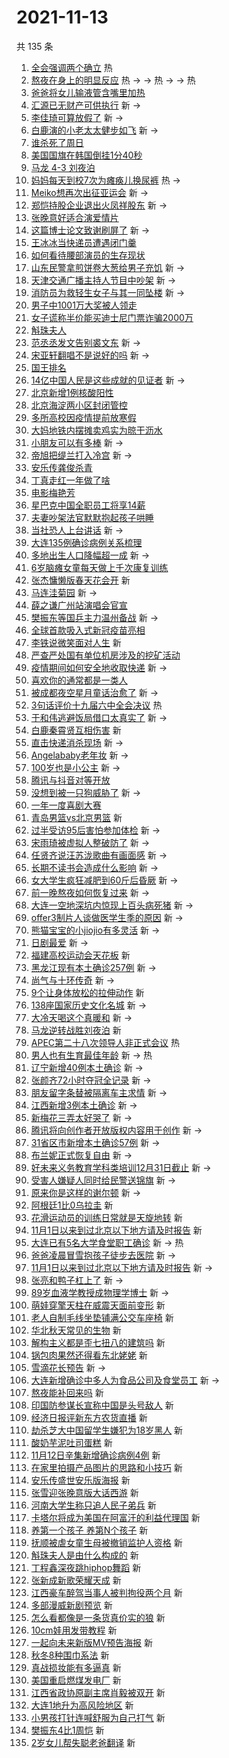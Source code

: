 # 2021-11-13

共 135 条

<!-- BEGIN -->
<!-- 最后更新时间 Sat Nov 13 2021 12:18:29 GMT+0800 (China Standard Time) -->

1. [全会强调两个确立](https://s.weibo.com//weibo?q=%23%E5%85%A8%E4%BC%9A%E5%BC%BA%E8%B0%83%E4%B8%A4%E4%B8%AA%E7%A1%AE%E7%AB%8B%23&Refer=new_time)
   热
1. [熬夜在身上的明显反应](https://s.weibo.com//weibo?q=%23%E7%86%AC%E5%A4%9C%E5%9C%A8%E8%BA%AB%E4%B8%8A%E7%9A%84%E6%98%8E%E6%98%BE%E5%8F%8D%E5%BA%94%23&Refer=top)
   热 -> -> 热 -> -> 热
1. [爸爸将女儿输液管含嘴里加热](https://s.weibo.com//weibo?q=%23%E7%88%B8%E7%88%B8%E5%B0%86%E5%A5%B3%E5%84%BF%E8%BE%93%E6%B6%B2%E7%AE%A1%E5%90%AB%E5%98%B4%E9%87%8C%E5%8A%A0%E7%83%AD%23&Refer=top)
1. [汇源已无财产可供执行](https://s.weibo.com//weibo?q=%23%E6%B1%87%E6%BA%90%E5%B7%B2%E6%97%A0%E8%B4%A2%E4%BA%A7%E5%8F%AF%E4%BE%9B%E6%89%A7%E8%A1%8C%23&Refer=top)
   新 ->
1. [李佳琦可算放假了](https://s.weibo.com//weibo?q=%23%E6%9D%8E%E4%BD%B3%E7%90%A6%E5%8F%AF%E7%AE%97%E6%94%BE%E5%81%87%E4%BA%86%23&Refer=top)
   新 ->
1. [白鹿演的小老太太健步如飞](https://s.weibo.com//weibo?q=%23%E7%99%BD%E9%B9%BF%E6%BC%94%E7%9A%84%E5%B0%8F%E8%80%81%E5%A4%AA%E5%A4%AA%E5%81%A5%E6%AD%A5%E5%A6%82%E9%A3%9E%23&Refer=top)
   新 ->
1. [谁杀死了周日](https://s.weibo.com//weibo?q=%23%E8%B0%81%E6%9D%80%E6%AD%BB%E4%BA%86%E5%91%A8%E6%97%A5%23&Refer=top)
1. [美国国旗在韩国倒挂1分40秒](https://s.weibo.com//weibo?q=%23%E7%BE%8E%E5%9B%BD%E5%9B%BD%E6%97%97%E5%9C%A8%E9%9F%A9%E5%9B%BD%E5%80%92%E6%8C%821%E5%88%8640%E7%A7%92%23&Refer=top)
1. [马龙 4-3 刘夜泊](https://s.weibo.com//weibo?q=%E9%A9%AC%E9%BE%99%204-3%20%E5%88%98%E5%A4%9C%E6%B3%8A&Refer=top)
1. [妈妈每天到校7次为瘫痪儿换尿裤](https://s.weibo.com//weibo?q=%23%E5%A6%88%E5%A6%88%E6%AF%8F%E5%A4%A9%E5%88%B0%E6%A0%A17%E6%AC%A1%E4%B8%BA%E7%98%AB%E7%97%AA%E5%84%BF%E6%8D%A2%E5%B0%BF%E8%A3%A4%23&Refer=top)
   热 ->
1. [Meiko想再次出征亚运会](https://s.weibo.com//weibo?q=%23Meiko%E6%83%B3%E5%86%8D%E6%AC%A1%E5%87%BA%E5%BE%81%E4%BA%9A%E8%BF%90%E4%BC%9A%23&Refer=top)
   新 ->
1. [郑恺持股企业退出火凤祥股东](https://s.weibo.com//weibo?q=%23%E9%83%91%E6%81%BA%E6%8C%81%E8%82%A1%E4%BC%81%E4%B8%9A%E9%80%80%E5%87%BA%E7%81%AB%E5%87%A4%E7%A5%A5%E8%82%A1%E4%B8%9C%23&Refer=top)
   新 ->
1. [张晚意好适合演爱情片](https://s.weibo.com//weibo?q=%23%E5%BC%A0%E6%99%9A%E6%84%8F%E5%A5%BD%E9%80%82%E5%90%88%E6%BC%94%E7%88%B1%E6%83%85%E7%89%87%23&Refer=top)
1. [这篇博士论文致谢刷屏了](https://s.weibo.com//weibo?q=%23%E8%BF%99%E7%AF%87%E5%8D%9A%E5%A3%AB%E8%AE%BA%E6%96%87%E8%87%B4%E8%B0%A2%E5%88%B7%E5%B1%8F%E4%BA%86%23&Refer=top)
   新 ->
1. [王冰冰当快递员遭遇闭门羹](https://s.weibo.com//weibo?q=%23%E7%8E%8B%E5%86%B0%E5%86%B0%E5%BD%93%E5%BF%AB%E9%80%92%E5%91%98%E9%81%AD%E9%81%87%E9%97%AD%E9%97%A8%E7%BE%B9%23&Refer=top)
1. [如何看待腰部演员的生存现状](https://s.weibo.com//weibo?q=%23%E5%A6%82%E4%BD%95%E7%9C%8B%E5%BE%85%E8%85%B0%E9%83%A8%E6%BC%94%E5%91%98%E7%9A%84%E7%94%9F%E5%AD%98%E7%8E%B0%E7%8A%B6%23&Refer=top)
1. [山东民警拿煎饼卷大葱给男子充饥](https://s.weibo.com//weibo?q=%23%E5%B1%B1%E4%B8%9C%E6%B0%91%E8%AD%A6%E6%8B%BF%E7%85%8E%E9%A5%BC%E5%8D%B7%E5%A4%A7%E8%91%B1%E7%BB%99%E7%94%B7%E5%AD%90%E5%85%85%E9%A5%A5%23&Refer=top)
   新 ->
1. [天津交通广播主持人节目中吵架](https://s.weibo.com//weibo?q=%23%E5%A4%A9%E6%B4%A5%E4%BA%A4%E9%80%9A%E5%B9%BF%E6%92%AD%E4%B8%BB%E6%8C%81%E4%BA%BA%E8%8A%82%E7%9B%AE%E4%B8%AD%E5%90%B5%E6%9E%B6%23&Refer=top)
   新 ->
1. [消防员为救轻生女子与其一同坠楼](https://s.weibo.com//weibo?q=%23%E6%B6%88%E9%98%B2%E5%91%98%E4%B8%BA%E6%95%91%E8%BD%BB%E7%94%9F%E5%A5%B3%E5%AD%90%E4%B8%8E%E5%85%B6%E4%B8%80%E5%90%8C%E5%9D%A0%E6%A5%BC%23&Refer=top)
   新 ->
1. [男子中1001万大奖被人领走](https://s.weibo.com//weibo?q=%23%E7%94%B7%E5%AD%90%E4%B8%AD1001%E4%B8%87%E5%A4%A7%E5%A5%96%E8%A2%AB%E4%BA%BA%E9%A2%86%E8%B5%B0%23&Refer=top)
1. [女子谎称半价能买迪士尼门票诈骗2000万](https://s.weibo.com//weibo?q=%23%E5%A5%B3%E5%AD%90%E8%B0%8E%E7%A7%B0%E5%8D%8A%E4%BB%B7%E8%83%BD%E4%B9%B0%E8%BF%AA%E5%A3%AB%E5%B0%BC%E9%97%A8%E7%A5%A8%E8%AF%88%E9%AA%972000%E4%B8%87%23&Refer=top)
1. [斛珠夫人](https://s.weibo.com//weibo?q=%E6%96%9B%E7%8F%A0%E5%A4%AB%E4%BA%BA&Refer=top)
1. [范丞丞发文告别裘文东](https://s.weibo.com//weibo?q=%23%E8%8C%83%E4%B8%9E%E4%B8%9E%E5%8F%91%E6%96%87%E5%91%8A%E5%88%AB%E8%A3%98%E6%96%87%E4%B8%9C%23&Refer=top)
   新 ->
1. [宋亚轩翻唱不是说好的吗](https://s.weibo.com//weibo?q=%23%E5%AE%8B%E4%BA%9A%E8%BD%A9%E7%BF%BB%E5%94%B1%E4%B8%8D%E6%98%AF%E8%AF%B4%E5%A5%BD%E7%9A%84%E5%90%97%23&Refer=top)
   新 ->
1. [国王排名](https://s.weibo.com//weibo?q=%E5%9B%BD%E7%8E%8B%E6%8E%92%E5%90%8D&Refer=top)
1. [14亿中国人民是这些成就的见证者](https://s.weibo.com//weibo?q=%2314%E4%BA%BF%E4%B8%AD%E5%9B%BD%E4%BA%BA%E6%B0%91%E6%98%AF%E8%BF%99%E4%BA%9B%E6%88%90%E5%B0%B1%E7%9A%84%E8%A7%81%E8%AF%81%E8%80%85%23&Refer=top)
   新 ->
1. [北京新增1例核酸阳性](https://s.weibo.com//weibo?q=%23%E5%8C%97%E4%BA%AC%E6%96%B0%E5%A2%9E1%E4%BE%8B%E6%A0%B8%E9%85%B8%E9%98%B3%E6%80%A7%23&Refer=top)
1. [北京海淀两小区封闭管控](https://s.weibo.com//weibo?q=%23%E5%8C%97%E4%BA%AC%E6%B5%B7%E6%B7%80%E4%B8%A4%E5%B0%8F%E5%8C%BA%E5%B0%81%E9%97%AD%E7%AE%A1%E6%8E%A7%23&Refer=top)
1. [多所高校因疫情提前放寒假](https://s.weibo.com//weibo?q=%23%E5%A4%9A%E6%89%80%E9%AB%98%E6%A0%A1%E5%9B%A0%E7%96%AB%E6%83%85%E6%8F%90%E5%89%8D%E6%94%BE%E5%AF%92%E5%81%87%23&Refer=top)
1. [大妈地铁内摆摊卖鸡实为晾干沥水](https://s.weibo.com//weibo?q=%23%E5%A4%A7%E5%A6%88%E5%9C%B0%E9%93%81%E5%86%85%E6%91%86%E6%91%8A%E5%8D%96%E9%B8%A1%E5%AE%9E%E4%B8%BA%E6%99%BE%E5%B9%B2%E6%B2%A5%E6%B0%B4%23&Refer=top)
1. [小朋友可以有多棒](https://s.weibo.com//weibo?q=%23%E5%B0%8F%E6%9C%8B%E5%8F%8B%E5%8F%AF%E4%BB%A5%E6%9C%89%E5%A4%9A%E6%A3%92%23&Refer=top)
   新 ->
1. [帝旭把缇兰打入冷宫](https://s.weibo.com//weibo?q=%23%E5%B8%9D%E6%97%AD%E6%8A%8A%E7%BC%87%E5%85%B0%E6%89%93%E5%85%A5%E5%86%B7%E5%AE%AB%23&Refer=top)
   新 ->
1. [安乐传龚俊杀青](https://s.weibo.com//weibo?q=%23%E5%AE%89%E4%B9%90%E4%BC%A0%E9%BE%9A%E4%BF%8A%E6%9D%80%E9%9D%92%23&Refer=top)
1. [丁真走红一年做了啥](https://s.weibo.com//weibo?q=%23%E4%B8%81%E7%9C%9F%E8%B5%B0%E7%BA%A2%E4%B8%80%E5%B9%B4%E5%81%9A%E4%BA%86%E5%95%A5%23&Refer=top)
1. [电影梅艳芳](https://s.weibo.com//weibo?q=%23%E7%94%B5%E5%BD%B1%E6%A2%85%E8%89%B3%E8%8A%B3%23&Refer=top)
1. [星巴克中国全职员工将享14薪](https://s.weibo.com//weibo?q=%23%E6%98%9F%E5%B7%B4%E5%85%8B%E4%B8%AD%E5%9B%BD%E5%85%A8%E8%81%8C%E5%91%98%E5%B7%A5%E5%B0%86%E4%BA%AB14%E8%96%AA%23&Refer=top)
1. [夫妻吵架法官默默抱起孩子哄睡](https://s.weibo.com//weibo?q=%23%E5%A4%AB%E5%A6%BB%E5%90%B5%E6%9E%B6%E6%B3%95%E5%AE%98%E9%BB%98%E9%BB%98%E6%8A%B1%E8%B5%B7%E5%AD%A9%E5%AD%90%E5%93%84%E7%9D%A1%23&Refer=top)
1. [当社恐人上台讲话](https://s.weibo.com//weibo?q=%23%E5%BD%93%E7%A4%BE%E6%81%90%E4%BA%BA%E4%B8%8A%E5%8F%B0%E8%AE%B2%E8%AF%9D%23&Refer=top)
   新 ->
1. [大连135例确诊病例关系梳理](https://s.weibo.com//weibo?q=%23%E5%A4%A7%E8%BF%9E135%E4%BE%8B%E7%A1%AE%E8%AF%8A%E7%97%85%E4%BE%8B%E5%85%B3%E7%B3%BB%E6%A2%B3%E7%90%86%23&Refer=top)
1. [多地出生人口降幅超一成](https://s.weibo.com//weibo?q=%23%E5%A4%9A%E5%9C%B0%E5%87%BA%E7%94%9F%E4%BA%BA%E5%8F%A3%E9%99%8D%E5%B9%85%E8%B6%85%E4%B8%80%E6%88%90%23&Refer=top)
   新 ->
1. [6岁脑瘫女童每天做上千次康复训练](https://s.weibo.com//weibo?q=%236%E5%B2%81%E8%84%91%E7%98%AB%E5%A5%B3%E7%AB%A5%E6%AF%8F%E5%A4%A9%E5%81%9A%E4%B8%8A%E5%8D%83%E6%AC%A1%E5%BA%B7%E5%A4%8D%E8%AE%AD%E7%BB%83%23&Refer=top)
1. [张杰慵懒版春天花会开](https://s.weibo.com//weibo?q=%23%E5%BC%A0%E6%9D%B0%E6%85%B5%E6%87%92%E7%89%88%E6%98%A5%E5%A4%A9%E8%8A%B1%E4%BC%9A%E5%BC%80%23&Refer=top)
   新
1. [马连洼菊园](https://s.weibo.com//weibo?q=%E9%A9%AC%E8%BF%9E%E6%B4%BC%E8%8F%8A%E5%9B%AD&Refer=top)
   新 ->
1. [薛之谦广州站演唱会官宣](https://s.weibo.com//weibo?q=%23%E8%96%9B%E4%B9%8B%E8%B0%A6%E5%B9%BF%E5%B7%9E%E7%AB%99%E6%BC%94%E5%94%B1%E4%BC%9A%E5%AE%98%E5%AE%A3%23&Refer=top)
1. [樊振东等国乒主力温州备战](https://s.weibo.com//weibo?q=%23%E6%A8%8A%E6%8C%AF%E4%B8%9C%E7%AD%89%E5%9B%BD%E4%B9%92%E4%B8%BB%E5%8A%9B%E6%B8%A9%E5%B7%9E%E5%A4%87%E6%88%98%23&Refer=top)
   新 ->
1. [全球首款吸入式新冠疫苗亮相](https://s.weibo.com//weibo?q=%23%E5%85%A8%E7%90%83%E9%A6%96%E6%AC%BE%E5%90%B8%E5%85%A5%E5%BC%8F%E6%96%B0%E5%86%A0%E7%96%AB%E8%8B%97%E4%BA%AE%E7%9B%B8%23&Refer=top)
1. [李铁说微笑面对人生](https://s.weibo.com//weibo?q=%23%E6%9D%8E%E9%93%81%E8%AF%B4%E5%BE%AE%E7%AC%91%E9%9D%A2%E5%AF%B9%E4%BA%BA%E7%94%9F%23&Refer=top)
   新
1. [严查严处国有单位机房涉及的挖矿活动](https://s.weibo.com//weibo?q=%23%E4%B8%A5%E6%9F%A5%E4%B8%A5%E5%A4%84%E5%9B%BD%E6%9C%89%E5%8D%95%E4%BD%8D%E6%9C%BA%E6%88%BF%E6%B6%89%E5%8F%8A%E7%9A%84%E6%8C%96%E7%9F%BF%E6%B4%BB%E5%8A%A8%23&Refer=top)
1. [疫情期间如何安全地收取快递](https://s.weibo.com//weibo?q=%23%E7%96%AB%E6%83%85%E6%9C%9F%E9%97%B4%E5%A6%82%E4%BD%95%E5%AE%89%E5%85%A8%E5%9C%B0%E6%94%B6%E5%8F%96%E5%BF%AB%E9%80%92%23&Refer=top)
   新 ->
1. [喜欢你的通常都是一类人](https://s.weibo.com//weibo?q=%23%E5%96%9C%E6%AC%A2%E4%BD%A0%E7%9A%84%E9%80%9A%E5%B8%B8%E9%83%BD%E6%98%AF%E4%B8%80%E7%B1%BB%E4%BA%BA%23&Refer=top)
1. [被成都夜空星月童话治愈了](https://s.weibo.com//weibo?q=%23%E8%A2%AB%E6%88%90%E9%83%BD%E5%A4%9C%E7%A9%BA%E6%98%9F%E6%9C%88%E7%AB%A5%E8%AF%9D%E6%B2%BB%E6%84%88%E4%BA%86%23&Refer=top)
   新 ->
1. [3句话评价十九届六中全会决议](https://s.weibo.com//weibo?q=%233%E5%8F%A5%E8%AF%9D%E8%AF%84%E4%BB%B7%E5%8D%81%E4%B9%9D%E5%B1%8A%E5%85%AD%E4%B8%AD%E5%85%A8%E4%BC%9A%E5%86%B3%E8%AE%AE%23&Refer=new_time)
   热
1. [于和伟逃避饭局借口太真实了](https://s.weibo.com//weibo?q=%23%E4%BA%8E%E5%92%8C%E4%BC%9F%E9%80%83%E9%81%BF%E9%A5%AD%E5%B1%80%E5%80%9F%E5%8F%A3%E5%A4%AA%E7%9C%9F%E5%AE%9E%E4%BA%86%23&Refer=top)
   新 ->
1. [白鹿秦霄贤互相伤害](https://s.weibo.com//weibo?q=%23%E7%99%BD%E9%B9%BF%E7%A7%A6%E9%9C%84%E8%B4%A4%E4%BA%92%E7%9B%B8%E4%BC%A4%E5%AE%B3%23&Refer=top)
   新
1. [直击快递消杀现场](https://s.weibo.com//weibo?q=%23%E7%9B%B4%E5%87%BB%E5%BF%AB%E9%80%92%E6%B6%88%E6%9D%80%E7%8E%B0%E5%9C%BA%23&Refer=top)
   新 ->
1. [Angelababy老年妆](https://s.weibo.com//weibo?q=%23Angelababy%E8%80%81%E5%B9%B4%E5%A6%86%23&Refer=top)
   新 ->
1. [100岁也是小公主](https://s.weibo.com//weibo?q=%23100%E5%B2%81%E4%B9%9F%E6%98%AF%E5%B0%8F%E5%85%AC%E4%B8%BB%23&Refer=top)
   新 ->
1. [腾讯与抖音对等开放](https://s.weibo.com//weibo?q=%23%E8%85%BE%E8%AE%AF%E4%B8%8E%E6%8A%96%E9%9F%B3%E5%AF%B9%E7%AD%89%E5%BC%80%E6%94%BE%23&Refer=top)
1. [没想到被一只狗威胁了](https://s.weibo.com//weibo?q=%23%E6%B2%A1%E6%83%B3%E5%88%B0%E8%A2%AB%E4%B8%80%E5%8F%AA%E7%8B%97%E5%A8%81%E8%83%81%E4%BA%86%23&Refer=top)
   新 ->
1. [一年一度喜剧大赛](https://s.weibo.com//weibo?q=%E4%B8%80%E5%B9%B4%E4%B8%80%E5%BA%A6%E5%96%9C%E5%89%A7%E5%A4%A7%E8%B5%9B&Refer=top)
1. [青岛男篮vs北京男篮](https://s.weibo.com//weibo?q=%23%E9%9D%92%E5%B2%9B%E7%94%B7%E7%AF%AEvs%E5%8C%97%E4%BA%AC%E7%94%B7%E7%AF%AE%23&Refer=top)
   新
1. [过半受访95后害怕参加体检](https://s.weibo.com//weibo?q=%23%E8%BF%87%E5%8D%8A%E5%8F%97%E8%AE%BF95%E5%90%8E%E5%AE%B3%E6%80%95%E5%8F%82%E5%8A%A0%E4%BD%93%E6%A3%80%23&Refer=top)
   新 ->
1. [宋雨琦被虚拟人整破防了](https://s.weibo.com//weibo?q=%23%E5%AE%8B%E9%9B%A8%E7%90%A6%E8%A2%AB%E8%99%9A%E6%8B%9F%E4%BA%BA%E6%95%B4%E7%A0%B4%E9%98%B2%E4%BA%86%23&Refer=top)
   新 ->
1. [任贤齐说汪苏泷歌曲有画面感](https://s.weibo.com//weibo?q=%23%E4%BB%BB%E8%B4%A4%E9%BD%90%E8%AF%B4%E6%B1%AA%E8%8B%8F%E6%B3%B7%E6%AD%8C%E6%9B%B2%E6%9C%89%E7%94%BB%E9%9D%A2%E6%84%9F%23&Refer=top)
   新 ->
1. [长期不读书会造成什么影响](https://s.weibo.com//weibo?q=%23%E9%95%BF%E6%9C%9F%E4%B8%8D%E8%AF%BB%E4%B9%A6%E4%BC%9A%E9%80%A0%E6%88%90%E4%BB%80%E4%B9%88%E5%BD%B1%E5%93%8D%23&Refer=top)
   新 ->
1. [女大学生疯狂减肥到60斤后昏厥](https://s.weibo.com//weibo?q=%23%E5%A5%B3%E5%A4%A7%E5%AD%A6%E7%94%9F%E7%96%AF%E7%8B%82%E5%87%8F%E8%82%A5%E5%88%B060%E6%96%A4%E5%90%8E%E6%98%8F%E5%8E%A5%23&Refer=top)
   新 ->
1. [前一晚熬夜如何恢复过来](https://s.weibo.com//weibo?q=%23%E5%89%8D%E4%B8%80%E6%99%9A%E7%86%AC%E5%A4%9C%E5%A6%82%E4%BD%95%E6%81%A2%E5%A4%8D%E8%BF%87%E6%9D%A5%23&Refer=top)
   新 ->
1. [大连一空地深坑内惊现上百头病死猪](https://s.weibo.com//weibo?q=%23%E5%A4%A7%E8%BF%9E%E4%B8%80%E7%A9%BA%E5%9C%B0%E6%B7%B1%E5%9D%91%E5%86%85%E6%83%8A%E7%8E%B0%E4%B8%8A%E7%99%BE%E5%A4%B4%E7%97%85%E6%AD%BB%E7%8C%AA%23&Refer=top)
   新 ->
1. [offer3制片人谈做医学生季的原因](https://s.weibo.com//weibo?q=%23offer3%E5%88%B6%E7%89%87%E4%BA%BA%E8%B0%88%E5%81%9A%E5%8C%BB%E5%AD%A6%E7%94%9F%E5%AD%A3%E7%9A%84%E5%8E%9F%E5%9B%A0%23&Refer=top)
   新 ->
1. [熊猫宝宝的小jiojio有多灵活](https://s.weibo.com//weibo?q=%23%E7%86%8A%E7%8C%AB%E5%AE%9D%E5%AE%9D%E7%9A%84%E5%B0%8Fjiojio%E6%9C%89%E5%A4%9A%E7%81%B5%E6%B4%BB%23&Refer=top)
   新 ->
1. [日剧最爱](https://s.weibo.com//weibo?q=%23%E6%97%A5%E5%89%A7%E6%9C%80%E7%88%B1%23&Refer=top)
   新 ->
1. [福建高校运动会天花板](https://s.weibo.com//weibo?q=%23%E7%A6%8F%E5%BB%BA%E9%AB%98%E6%A0%A1%E8%BF%90%E5%8A%A8%E4%BC%9A%E5%A4%A9%E8%8A%B1%E6%9D%BF%23&Refer=top)
   新
1. [黑龙江现有本土确诊257例](https://s.weibo.com//weibo?q=%23%E9%BB%91%E9%BE%99%E6%B1%9F%E7%8E%B0%E6%9C%89%E6%9C%AC%E5%9C%9F%E7%A1%AE%E8%AF%8A257%E4%BE%8B%23&Refer=top)
   新 ->
1. [尚气与十环传奇](https://s.weibo.com//weibo?q=%E5%B0%9A%E6%B0%94%E4%B8%8E%E5%8D%81%E7%8E%AF%E4%BC%A0%E5%A5%87&Refer=top)
   新 ->
1. [9个让身体放松的拉伸动作](https://s.weibo.com//weibo?q=%239%E4%B8%AA%E8%AE%A9%E8%BA%AB%E4%BD%93%E6%94%BE%E6%9D%BE%E7%9A%84%E6%8B%89%E4%BC%B8%E5%8A%A8%E4%BD%9C%23&Refer=top)
   新
1. [138座国家历史文化名城](https://s.weibo.com//weibo?q=%23138%E5%BA%A7%E5%9B%BD%E5%AE%B6%E5%8E%86%E5%8F%B2%E6%96%87%E5%8C%96%E5%90%8D%E5%9F%8E%23&Refer=top)
   新 ->
1. [大冷天喝这个真暖和](https://s.weibo.com//weibo?q=%23%E5%A4%A7%E5%86%B7%E5%A4%A9%E5%96%9D%E8%BF%99%E4%B8%AA%E7%9C%9F%E6%9A%96%E5%92%8C%23&Refer=top)
   新 ->
1. [马龙逆转战胜刘夜泊](https://s.weibo.com//weibo?q=%23%E9%A9%AC%E9%BE%99%E9%80%86%E8%BD%AC%E6%88%98%E8%83%9C%E5%88%98%E5%A4%9C%E6%B3%8A%23&Refer=top)
   新
1. [APEC第二十八次领导人非正式会议](https://s.weibo.com//weibo?q=%23APEC%E7%AC%AC%E4%BA%8C%E5%8D%81%E5%85%AB%E6%AC%A1%E9%A2%86%E5%AF%BC%E4%BA%BA%E9%9D%9E%E6%AD%A3%E5%BC%8F%E4%BC%9A%E8%AE%AE%23&Refer=new_time)
   热
1. [男人也有生育最佳年龄](https://s.weibo.com//weibo?q=%23%E7%94%B7%E4%BA%BA%E4%B9%9F%E6%9C%89%E7%94%9F%E8%82%B2%E6%9C%80%E4%BD%B3%E5%B9%B4%E9%BE%84%23&Refer=top)
   新 -> 热
1. [辽宁新增40例本土确诊](https://s.weibo.com//weibo?q=%23%E8%BE%BD%E5%AE%81%E6%96%B0%E5%A2%9E40%E4%BE%8B%E6%9C%AC%E5%9C%9F%E7%A1%AE%E8%AF%8A%23&Refer=top)
   新 ->
1. [张颜齐72小时夺冠全记录](https://s.weibo.com//weibo?q=%23%E5%BC%A0%E9%A2%9C%E9%BD%9072%E5%B0%8F%E6%97%B6%E5%A4%BA%E5%86%A0%E5%85%A8%E8%AE%B0%E5%BD%95%23&Refer=top)
   新 ->
1. [朋友留字条替被隔离车主求情](https://s.weibo.com//weibo?q=%23%E6%9C%8B%E5%8F%8B%E7%95%99%E5%AD%97%E6%9D%A1%E6%9B%BF%E8%A2%AB%E9%9A%94%E7%A6%BB%E8%BD%A6%E4%B8%BB%E6%B1%82%E6%83%85%23&Refer=top)
   新 ->
1. [江西新增3例本土确诊](https://s.weibo.com//weibo?q=%23%E6%B1%9F%E8%A5%BF%E6%96%B0%E5%A2%9E3%E4%BE%8B%E6%9C%AC%E5%9C%9F%E7%A1%AE%E8%AF%8A%23&Refer=top)
   新 ->
1. [新梅花三弄太好哭了](https://s.weibo.com//weibo?q=%23%E6%96%B0%E6%A2%85%E8%8A%B1%E4%B8%89%E5%BC%84%E5%A4%AA%E5%A5%BD%E5%93%AD%E4%BA%86%23&Refer=top)
   新 ->
1. [腾讯将向创作者开放版权内容用于创作](https://s.weibo.com//weibo?q=%23%E8%85%BE%E8%AE%AF%E5%B0%86%E5%90%91%E5%88%9B%E4%BD%9C%E8%80%85%E5%BC%80%E6%94%BE%E7%89%88%E6%9D%83%E5%86%85%E5%AE%B9%E7%94%A8%E4%BA%8E%E5%88%9B%E4%BD%9C%23&Refer=top)
   新 ->
1. [31省区市新增本土确诊57例](https://s.weibo.com//weibo?q=%2331%E7%9C%81%E5%8C%BA%E5%B8%82%E6%96%B0%E5%A2%9E%E6%9C%AC%E5%9C%9F%E7%A1%AE%E8%AF%8A57%E4%BE%8B%23&Refer=top)
   新 ->
1. [布兰妮正式恢复自由](https://s.weibo.com//weibo?q=%23%E5%B8%83%E5%85%B0%E5%A6%AE%E6%AD%A3%E5%BC%8F%E6%81%A2%E5%A4%8D%E8%87%AA%E7%94%B1%23&Refer=top)
   新 ->
1. [好未来义务教育学科类培训12月31日截止](https://s.weibo.com//weibo?q=%23%E5%A5%BD%E6%9C%AA%E6%9D%A5%E4%B9%89%E5%8A%A1%E6%95%99%E8%82%B2%E5%AD%A6%E7%A7%91%E7%B1%BB%E5%9F%B9%E8%AE%AD12%E6%9C%8831%E6%97%A5%E6%88%AA%E6%AD%A2%23&Refer=top)
   新 ->
1. [受害人嫌疑人同时给民警送锦旗](https://s.weibo.com//weibo?q=%23%E5%8F%97%E5%AE%B3%E4%BA%BA%E5%AB%8C%E7%96%91%E4%BA%BA%E5%90%8C%E6%97%B6%E7%BB%99%E6%B0%91%E8%AD%A6%E9%80%81%E9%94%A6%E6%97%97%23&Refer=top)
   新 ->
1. [原来你是这样的谢尔顿](https://s.weibo.com//weibo?q=%23%E5%8E%9F%E6%9D%A5%E4%BD%A0%E6%98%AF%E8%BF%99%E6%A0%B7%E7%9A%84%E8%B0%A2%E5%B0%94%E9%A1%BF%23&Refer=top)
   新 ->
1. [阿根廷1比0乌拉圭](https://s.weibo.com//weibo?q=%23%E9%98%BF%E6%A0%B9%E5%BB%B71%E6%AF%940%E4%B9%8C%E6%8B%89%E5%9C%AD%23&Refer=top)
   新
1. [花滑运动员的训练日常就是天旋地转](https://s.weibo.com//weibo?q=%23%E8%8A%B1%E6%BB%91%E8%BF%90%E5%8A%A8%E5%91%98%E7%9A%84%E8%AE%AD%E7%BB%83%E6%97%A5%E5%B8%B8%E5%B0%B1%E6%98%AF%E5%A4%A9%E6%97%8B%E5%9C%B0%E8%BD%AC%23&Refer=top)
   新
1. [11月1日以来到过北京以下地方请及时报告](https://s.weibo.com//weibo?q=11%E6%9C%881%E6%97%A5%E4%BB%A5%E6%9D%A5%E5%88%B0%E8%BF%87%E5%8C%97%E4%BA%AC%E4%BB%A5%E4%B8%8B%E5%9C%B0%E6%96%B9%E8%AF%B7%E5%8F%8A%E6%97%B6%E6%8A%A5%E5%91%8A&Refer=top)
   新
1. [大连已有5名大学食堂职工确诊](https://s.weibo.com//weibo?q=%23%E5%A4%A7%E8%BF%9E%E5%B7%B2%E6%9C%895%E5%90%8D%E5%A4%A7%E5%AD%A6%E9%A3%9F%E5%A0%82%E8%81%8C%E5%B7%A5%E7%A1%AE%E8%AF%8A%23&Refer=top)
   新 -> 热
1. [爸爸凌晨冒雪抱孩子徒步去医院](https://s.weibo.com//weibo?q=%23%E7%88%B8%E7%88%B8%E5%87%8C%E6%99%A8%E5%86%92%E9%9B%AA%E6%8A%B1%E5%AD%A9%E5%AD%90%E5%BE%92%E6%AD%A5%E5%8E%BB%E5%8C%BB%E9%99%A2%23&Refer=top)
   新 ->
1. [11月1日以来到过北京以下地方请及时报告](https://s.weibo.com//weibo?q=%2311%E6%9C%881%E6%97%A5%E4%BB%A5%E6%9D%A5%E5%88%B0%E8%BF%87%E5%8C%97%E4%BA%AC%E4%BB%A5%E4%B8%8B%E5%9C%B0%E6%96%B9%E8%AF%B7%E5%8F%8A%E6%97%B6%E6%8A%A5%E5%91%8A%23&Refer=top)
   新 ->
1. [张亮和鸭子杠上了](https://s.weibo.com//weibo?q=%23%E5%BC%A0%E4%BA%AE%E5%92%8C%E9%B8%AD%E5%AD%90%E6%9D%A0%E4%B8%8A%E4%BA%86%23&Refer=top)
   新 ->
1. [89岁血液学教授成物理学博士](https://s.weibo.com//weibo?q=%2389%E5%B2%81%E8%A1%80%E6%B6%B2%E5%AD%A6%E6%95%99%E6%8E%88%E6%88%90%E7%89%A9%E7%90%86%E5%AD%A6%E5%8D%9A%E5%A3%AB%23&Refer=top)
   新 ->
1. [萌娃穿擎天柱在威震天面前变形](https://s.weibo.com//weibo?q=%23%E8%90%8C%E5%A8%83%E7%A9%BF%E6%93%8E%E5%A4%A9%E6%9F%B1%E5%9C%A8%E5%A8%81%E9%9C%87%E5%A4%A9%E9%9D%A2%E5%89%8D%E5%8F%98%E5%BD%A2%23&Refer=top)
   新
1. [老人自制毛线坐垫铺满公交车座椅](https://s.weibo.com//weibo?q=%23%E8%80%81%E4%BA%BA%E8%87%AA%E5%88%B6%E6%AF%9B%E7%BA%BF%E5%9D%90%E5%9E%AB%E9%93%BA%E6%BB%A1%E5%85%AC%E4%BA%A4%E8%BD%A6%E5%BA%A7%E6%A4%85%23&Refer=top)
   新
1. [华北秋天常见的生物](https://s.weibo.com//weibo?q=%E5%8D%8E%E5%8C%97%E7%A7%8B%E5%A4%A9%E5%B8%B8%E8%A7%81%E7%9A%84%E7%94%9F%E7%89%A9&Refer=top)
   新
1. [解构主义都是歪七扭八的建筑吗](https://s.weibo.com//weibo?q=%E8%A7%A3%E6%9E%84%E4%B8%BB%E4%B9%89%E9%83%BD%E6%98%AF%E6%AD%AA%E4%B8%83%E6%89%AD%E5%85%AB%E7%9A%84%E5%BB%BA%E7%AD%91%E5%90%97&Refer=top)
   新
1. [锅包肉果然还得看东北姥姥](https://s.weibo.com//weibo?q=%E9%94%85%E5%8C%85%E8%82%89%E6%9E%9C%E7%84%B6%E8%BF%98%E5%BE%97%E7%9C%8B%E4%B8%9C%E5%8C%97%E5%A7%A5%E5%A7%A5&Refer=top)
   新
1. [雪滴花长预告](https://s.weibo.com//weibo?q=%23%E9%9B%AA%E6%BB%B4%E8%8A%B1%E9%95%BF%E9%A2%84%E5%91%8A%23&Refer=top)
   新 ->
1. [大连新增确诊中多人为食品公司及食堂员工](https://s.weibo.com//weibo?q=%23%E5%A4%A7%E8%BF%9E%E6%96%B0%E5%A2%9E%E7%A1%AE%E8%AF%8A%E4%B8%AD%E5%A4%9A%E4%BA%BA%E4%B8%BA%E9%A3%9F%E5%93%81%E5%85%AC%E5%8F%B8%E5%8F%8A%E9%A3%9F%E5%A0%82%E5%91%98%E5%B7%A5%23&Refer=top)
   新 ->
1. [熬夜能补回来吗](https://s.weibo.com//weibo?q=%23%E7%86%AC%E5%A4%9C%E8%83%BD%E8%A1%A5%E5%9B%9E%E6%9D%A5%E5%90%97%23&Refer=top)
   新
1. [印国防参谋长宣称中国是头号敌人](https://s.weibo.com//weibo?q=%23%E5%8D%B0%E5%9B%BD%E9%98%B2%E5%8F%82%E8%B0%8B%E9%95%BF%E5%AE%A3%E7%A7%B0%E4%B8%AD%E5%9B%BD%E6%98%AF%E5%A4%B4%E5%8F%B7%E6%95%8C%E4%BA%BA%23&Refer=top)
   新
1. [经济日报评新东方农货直播](https://s.weibo.com//weibo?q=%23%E7%BB%8F%E6%B5%8E%E6%97%A5%E6%8A%A5%E8%AF%84%E6%96%B0%E4%B8%9C%E6%96%B9%E5%86%9C%E8%B4%A7%E7%9B%B4%E6%92%AD%23&Refer=top)
   新
1. [劫杀芝大中国留学生嫌犯为18岁黑人](https://s.weibo.com//weibo?q=%23%E5%8A%AB%E6%9D%80%E8%8A%9D%E5%A4%A7%E4%B8%AD%E5%9B%BD%E7%95%99%E5%AD%A6%E7%94%9F%E5%AB%8C%E7%8A%AF%E4%B8%BA18%E5%B2%81%E9%BB%91%E4%BA%BA%23&Refer=top)
   新
1. [酸奶芋泥吐司蛋糕](https://s.weibo.com//weibo?q=%E9%85%B8%E5%A5%B6%E8%8A%8B%E6%B3%A5%E5%90%90%E5%8F%B8%E8%9B%8B%E7%B3%95&Refer=top)
   新
1. [11月12日辛集新增确诊病例4例](https://s.weibo.com//weibo?q=%2311%E6%9C%8812%E6%97%A5%E8%BE%9B%E9%9B%86%E6%96%B0%E5%A2%9E%E7%A1%AE%E8%AF%8A%E7%97%85%E4%BE%8B4%E4%BE%8B%23&Refer=top)
   新
1. [在家里拍摄产品图片的思路和小技巧](https://s.weibo.com//weibo?q=%E5%9C%A8%E5%AE%B6%E9%87%8C%E6%8B%8D%E6%91%84%E4%BA%A7%E5%93%81%E5%9B%BE%E7%89%87%E7%9A%84%E6%80%9D%E8%B7%AF%E5%92%8C%E5%B0%8F%E6%8A%80%E5%B7%A7&Refer=top)
   新
1. [安乐传盛世安乐版海报](https://s.weibo.com//weibo?q=%23%E5%AE%89%E4%B9%90%E4%BC%A0%E7%9B%9B%E4%B8%96%E5%AE%89%E4%B9%90%E7%89%88%E6%B5%B7%E6%8A%A5%23&Refer=top)
   新
1. [张雪迎张晚意版大话西游](https://s.weibo.com//weibo?q=%23%E5%BC%A0%E9%9B%AA%E8%BF%8E%E5%BC%A0%E6%99%9A%E6%84%8F%E7%89%88%E5%A4%A7%E8%AF%9D%E8%A5%BF%E6%B8%B8%23&Refer=top)
   新
1. [河南大学生称只追人民子弟兵](https://s.weibo.com//weibo?q=%23%E6%B2%B3%E5%8D%97%E5%A4%A7%E5%AD%A6%E7%94%9F%E7%A7%B0%E5%8F%AA%E8%BF%BD%E4%BA%BA%E6%B0%91%E5%AD%90%E5%BC%9F%E5%85%B5%23&Refer=top)
   新
1. [卡塔尔将成为美国在阿富汗的利益代理国](https://s.weibo.com//weibo?q=%23%E5%8D%A1%E5%A1%94%E5%B0%94%E5%B0%86%E6%88%90%E4%B8%BA%E7%BE%8E%E5%9B%BD%E5%9C%A8%E9%98%BF%E5%AF%8C%E6%B1%97%E7%9A%84%E5%88%A9%E7%9B%8A%E4%BB%A3%E7%90%86%E5%9B%BD%23&Refer=top)
   新
1. [养第一个孩子 养第N个孩子](https://s.weibo.com//weibo?q=%E5%85%BB%E7%AC%AC%E4%B8%80%E4%B8%AA%E5%AD%A9%E5%AD%90%20%E5%85%BB%E7%AC%ACN%E4%B8%AA%E5%AD%A9%E5%AD%90&Refer=top)
   新
1. [抚顺被虐女童生母被撤销监护人资格](https://s.weibo.com//weibo?q=%23%E6%8A%9A%E9%A1%BA%E8%A2%AB%E8%99%90%E5%A5%B3%E7%AB%A5%E7%94%9F%E6%AF%8D%E8%A2%AB%E6%92%A4%E9%94%80%E7%9B%91%E6%8A%A4%E4%BA%BA%E8%B5%84%E6%A0%BC%23&Refer=top)
   新
1. [斛珠夫人是由什么构成的](https://s.weibo.com//weibo?q=%23%E6%96%9B%E7%8F%A0%E5%A4%AB%E4%BA%BA%E6%98%AF%E7%94%B1%E4%BB%80%E4%B9%88%E6%9E%84%E6%88%90%E7%9A%84%23&Refer=top)
   新
1. [丁程鑫深夜跳hiphop舞蹈](https://s.weibo.com//weibo?q=%23%E4%B8%81%E7%A8%8B%E9%91%AB%E6%B7%B1%E5%A4%9C%E8%B7%B3hiphop%E8%88%9E%E8%B9%88%23&Refer=top)
   新
1. [张新成新歌荣耀天成](https://s.weibo.com//weibo?q=%23%E5%BC%A0%E6%96%B0%E6%88%90%E6%96%B0%E6%AD%8C%E8%8D%A3%E8%80%80%E5%A4%A9%E6%88%90%23&Refer=top)
   新
1. [江西豪车醉驾当事人被判拘役两个月](https://s.weibo.com//weibo?q=%23%E6%B1%9F%E8%A5%BF%E8%B1%AA%E8%BD%A6%E9%86%89%E9%A9%BE%E5%BD%93%E4%BA%8B%E4%BA%BA%E8%A2%AB%E5%88%A4%E6%8B%98%E5%BD%B9%E4%B8%A4%E4%B8%AA%E6%9C%88%23&Refer=top)
   新
1. [多部漫威新剧预览](https://s.weibo.com//weibo?q=%23%E5%A4%9A%E9%83%A8%E6%BC%AB%E5%A8%81%E6%96%B0%E5%89%A7%E9%A2%84%E8%A7%88%23&Refer=top)
   新
1. [怎么看都像是一条货真价实的狼](https://s.weibo.com//weibo?q=%E6%80%8E%E4%B9%88%E7%9C%8B%E9%83%BD%E5%83%8F%E6%98%AF%E4%B8%80%E6%9D%A1%E8%B4%A7%E7%9C%9F%E4%BB%B7%E5%AE%9E%E7%9A%84%E7%8B%BC&Refer=top)
   新
1. [10cm娃用发带教程](https://s.weibo.com//weibo?q=10cm%E5%A8%83%E7%94%A8%E5%8F%91%E5%B8%A6%E6%95%99%E7%A8%8B&Refer=top)
   新
1. [一起向未来新版MV预告海报](https://s.weibo.com//weibo?q=%23%E4%B8%80%E8%B5%B7%E5%90%91%E6%9C%AA%E6%9D%A5%E6%96%B0%E7%89%88MV%E9%A2%84%E5%91%8A%E6%B5%B7%E6%8A%A5%23&Refer=top)
   新
1. [秋冬8种围巾系法](https://s.weibo.com//weibo?q=%E7%A7%8B%E5%86%AC8%E7%A7%8D%E5%9B%B4%E5%B7%BE%E7%B3%BB%E6%B3%95&Refer=top)
   新
1. [真战损妆能有多逼真](https://s.weibo.com//weibo?q=%23%E7%9C%9F%E6%88%98%E6%8D%9F%E5%A6%86%E8%83%BD%E6%9C%89%E5%A4%9A%E9%80%BC%E7%9C%9F%23&Refer=top)
   新
1. [美国重启燃煤发电厂](https://s.weibo.com//weibo?q=%23%E7%BE%8E%E5%9B%BD%E9%87%8D%E5%90%AF%E7%87%83%E7%85%A4%E5%8F%91%E7%94%B5%E5%8E%82%23&Refer=top)
   新
1. [江西省政协原副主席肖毅被双开](https://s.weibo.com//weibo?q=%23%E6%B1%9F%E8%A5%BF%E7%9C%81%E6%94%BF%E5%8D%8F%E5%8E%9F%E5%89%AF%E4%B8%BB%E5%B8%AD%E8%82%96%E6%AF%85%E8%A2%AB%E5%8F%8C%E5%BC%80%23&Refer=top)
   新
1. [大连1地升为高风险地区](https://s.weibo.com//weibo?q=%23%E5%A4%A7%E8%BF%9E1%E5%9C%B0%E5%8D%87%E4%B8%BA%E9%AB%98%E9%A3%8E%E9%99%A9%E5%9C%B0%E5%8C%BA%23&Refer=top)
   新
1. [小男孩打针连喊舒服为自己打气](https://s.weibo.com//weibo?q=%23%E5%B0%8F%E7%94%B7%E5%AD%A9%E6%89%93%E9%92%88%E8%BF%9E%E5%96%8A%E8%88%92%E6%9C%8D%E4%B8%BA%E8%87%AA%E5%B7%B1%E6%89%93%E6%B0%94%23&Refer=top)
   新
1. [樊振东4比1周恺](https://s.weibo.com//weibo?q=%23%E6%A8%8A%E6%8C%AF%E4%B8%9C4%E6%AF%941%E5%91%A8%E6%81%BA%23&Refer=top)
   新
1. [2岁女儿帮失聪老爸翻译](https://s.weibo.com//weibo?q=%232%E5%B2%81%E5%A5%B3%E5%84%BF%E5%B8%AE%E5%A4%B1%E8%81%AA%E8%80%81%E7%88%B8%E7%BF%BB%E8%AF%91%23&Refer=top)
   新

<!-- END -->
